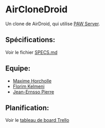 # AirCloneDroid

Un clone de AirDroid, qui utilise [PAW Server](http://paw-android.fun2code.de/).

## Spécifications:

Voir le fichier [SPECS.md](https://github.com/capapas/AirCloneDroid/blob/master/SPECS.md)

## Equipe:

- [Maxime Horcholle](https://github.com/mhor)
- [Florim Kelmeni](https://github.com/Daybay)
- [Jean-Ernsso Pierre](https://github.com/ernsso)

## Planification:

Voir le [tableau de board Trello](https://trello.com/b/0kn3jeW8/airclonedroid)
